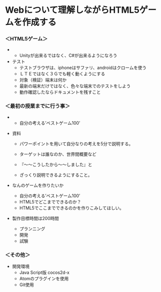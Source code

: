 # Webについて理解しながらHTML5ゲームを作成する  
### ＜HTML5ゲーム＞
-
	- Unityが出来るではなく、C#が出来るようになろう
- テスト
	- テストブラウザは、iphoneはサファリ、androidはクロームを使う
	- ＬＴＥではなく３Ｇでも軽く動くようにする
	- 対象（検証）端末は何か
	- 最新の端末だけではなく、色々な端末でのテストをしよう  
	- 動作確認したならドキュメントを残すこと
  
### ＜最初の授業までに行う事＞
-
	- 自分の考える’ベストゲーム100’
- 資料
	- パワーポイントを用いて自分なりの考えを5分で説明する。
	- ターゲットは誰なのか、世界間概要など
	
	- 『～～こうしたから～～しました』と
	- ざっくり説明できるようにすること。
- なんのゲームを作りたいか
	- 自分の考える’ベストゲーム100’
	- HTML5でどこまでできるのか？
	- HTML5でここまでできるのかを作りこみしてほしい。

- 製作目標時間は200時間
	- プランニング
	- 開発
	- 試験

### ＜その他＞
- 開発環境
	- Java Script版 cocos2d-x
	- Atomのプラグインを使用
	- Git使用
